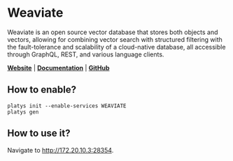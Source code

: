 # Weaviate

Weaviate is an open source vector database that stores both objects and vectors, allowing for combining vector search with structured filtering with the fault-tolerance and scalability of a cloud-native database, all accessible through GraphQL, REST, and various language clients. 

**[Website](https://weaviate.io/)** | **[Documentation](https://weaviate.io/developers/weaviate)** | **[GitHub](https://github.com/weaviate/weaviate)**

## How to enable?

```
platys init --enable-services WEAVIATE
platys gen
```

## How to use it?

Navigate to <http://172.20.10.3:28354>.
